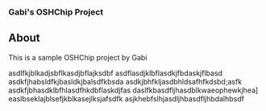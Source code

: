 ### Gabi's OSHChip Project

## About
This is a sample OSHChip project by Gabi

asdlfkjblkadjsbflkasdjbflajksdbf
asdflasdjklbflasdkjfbdaskjflbasd
asdkfjhabsldfkjbasldkjbalsdfkbsda
asdkjbhfkljasdbhldsafhfkdsbd;asfk
asdkfjbhasdklbfhlasdfhkdbflaskdjfas
daslfkbasdfljhasdblkwaeophewkjhea]
easlbseklajblsefjkblkasejlksjafsdfk
asjkhebfslhjasdljhbasdfljhbdalhbsdf